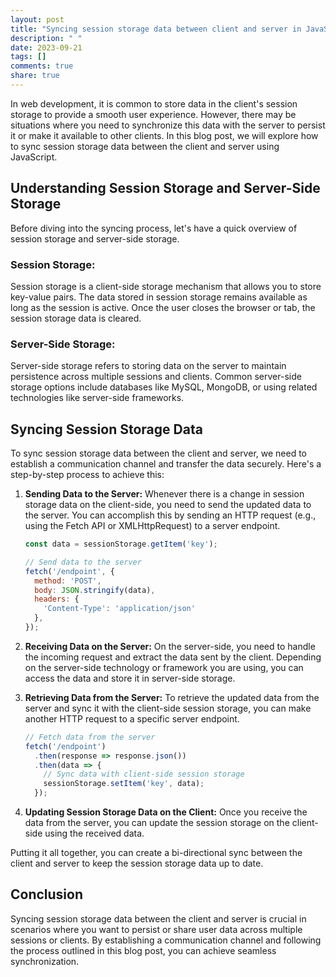 ```yaml
---
layout: post
title: "Syncing session storage data between client and server in JavaScript"
description: " "
date: 2023-09-21
tags: []
comments: true
share: true
---
```


In web development, it is common to store data in the client's session storage to provide a smooth user experience. However, there may be situations where you need to synchronize this data with the server to persist it or make it available to other clients. In this blog post, we will explore how to sync session storage data between the client and server using JavaScript.

## Understanding Session Storage and Server-Side Storage

Before diving into the syncing process, let's have a quick overview of session storage and server-side storage.

### Session Storage:
Session storage is a client-side storage mechanism that allows you to store key-value pairs. The data stored in session storage remains available as long as the session is active. Once the user closes the browser or tab, the session storage data is cleared.

### Server-Side Storage:
Server-side storage refers to storing data on the server to maintain persistence across multiple sessions and clients. Common server-side storage options include databases like MySQL, MongoDB, or using related technologies like server-side frameworks.

## Syncing Session Storage Data

To sync session storage data between the client and server, we need to establish a communication channel and transfer the data securely. Here's a step-by-step process to achieve this:

1. **Sending Data to the Server:** Whenever there is a change in session storage data on the client-side, you need to send the updated data to the server. You can accomplish this by sending an HTTP request (e.g., using the Fetch API or XMLHttpRequest) to a server endpoint.

    ```javascript
    const data = sessionStorage.getItem('key');
    
    // Send data to the server
    fetch('/endpoint', {
      method: 'POST',
      body: JSON.stringify(data),
      headers: {
        'Content-Type': 'application/json'
      },
    });
    ```

2. **Receiving Data on the Server:** On the server-side, you need to handle the incoming request and extract the data sent by the client. Depending on the server-side technology or framework you are using, you can access the data and store it in server-side storage.

3. **Retrieving Data from the Server:** To retrieve the updated data from the server and sync it with the client-side session storage, you can make another HTTP request to a specific server endpoint.

    ```javascript
    // Fetch data from the server
    fetch('/endpoint')
      .then(response => response.json())
      .then(data => {
        // Sync data with client-side session storage
        sessionStorage.setItem('key', data);
      });
    ```

4. **Updating Session Storage Data on the Client:** Once you receive the data from the server, you can update the session storage on the client-side using the received data.

Putting it all together, you can create a bi-directional sync between the client and server to keep the session storage data up to date.

## Conclusion

Syncing session storage data between the client and server is crucial in scenarios where you want to persist or share user data across multiple sessions or clients. By establishing a communication channel and following the process outlined in this blog post, you can achieve seamless synchronization.